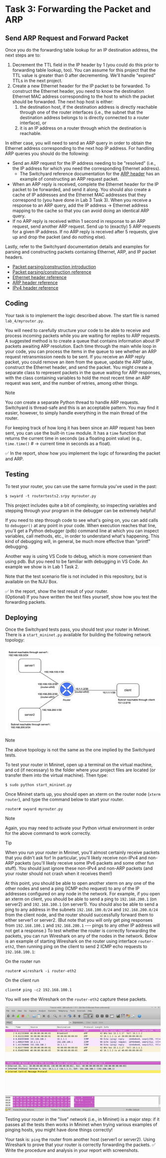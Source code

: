 # Task 3: Forwarding the Packet and ARP

## Send ARP Request and Forward Packet

Once you do the forwarding table lookup for an IP destination address,
the next steps are to:

1.  Decrement the TTL field in the IP header by 1 (you could do this
    prior to forwarding table lookup, too). You can assume for this
    project that the TTL value is greater than 0 after decrementing.
    We'll handle "expired" TTLs in the next project.
2.  Create a new Ethernet header for the IP packet to be forwarded. To
    construct the Ethernet header, you need to know the destination
    Ethernet MAC address corresponding to the host to which the packet
    should be forwarded. The next hop host is either:
    1.  the destination host, if the destination address is directly
        reachable through one of the router interfaces (i.e., the subnet
        that the destination address belongs to is directly connected to
        a router interface), or
    2.  it is an IP address on a router through which the destination is
        reachable.

In either case, you will need to send an ARP query in order to obtain
the Ethernet address corresponding to the next hop IP address. For
handling ARP queries you should do the following:

-   Send an ARP request for the IP address needing to be "resolved"
    (i.e., the IP address for which you need the corresponding Ethernet
    address).
    -   The Switchyard reference documentation for the [ARP header](https://shellqiqi.gitee.io/switchyard/reference.html#arp-address-resolution-protocol-header) has an
        example of constructing an ARP request packet.
-   When an ARP reply is received, complete the Ethernet header for the
    IP packet to be forwarded, and send it along. You should also create
    a cache of IP addresses and the Ethernet MAC addresses that they
    correspond to (you have done in Lab 3 Task 3). When you receive a response to an ARP query, add the
    IP address → Ethernet address mapping to the cache so that you can
    avoid doing an identical ARP query.
-   If no ARP reply is received within 1 second in response to an ARP
    request, send another ARP request. Send up to (exactly) 5 ARP
    requests for a given IP address. If no ARP reply is received after 5
    requests, give up and drop the packet (and do nothing else).

Lastly, refer to the Switchyard documentation details and examples for
parsing and constructing packets containing Ethernet, ARP, and IP packet
headers.

- [Packet parsing/construction introduction](https://shellqiqi.gitee.io/switchyard/writing_a_program.html#introduction-to-packet-parsing-and-construction)
- [Packet parsing/construction reference](https://shellqiqi.gitee.io/switchyard/reference.html#packet-parsing-and-construction-reference)
- [Ethernet header reference](https://shellqiqi.gitee.io/switchyard/reference.html#ethernet-header)
- [ARP header reference](https://shellqiqi.gitee.io/switchyard/reference.html#arp-address-resolution-protocol-header)
- [IPv4 header reference](https://shellqiqi.gitee.io/switchyard/reference.html#ip-version-4-header)


## Coding

Your task is to implement the logic described above. The start file is named `lab_4/myrouter.py`.

You will need to carefully structure your code to be able to receive and
process incoming packets while you are waiting for replies to ARP
requests. A suggested method is to create a queue that contains
information about IP packets awaiting ARP resolution. Each time through
the main while loop in your code, you can process the items in the queue
to see whether an ARP request retransmission needs to be sent. If you
receive an ARP reply packet, you could remove an item from the queue,
update the ARP table, construct the Ethernet header, and send the
packet. You might create a separate class to represent packets in the
queue waiting for ARP responses, with the class containing variables to
hold the most recent time an ARP request was sent, and the number of
retries, among other things.

> [!NOTE]
> You *can* create a separate Python thread to handle ARP
> requests. Switchyard is thread-safe and this is an acceptable pattern.
> You may find it easier, however, to simply handle everything in the
> main thread of the router.

For keeping track of how long it has been since an ARP request has been
sent, you can use the built-in `time` module. It has a `time` function
that returns the current time in seconds (as a floating point value)
(e.g., `time.time()` # → current time in seconds as a float).

✅ In the report, show how you implement the logic of forwarding the packet and ARP.

## Testing

To test your router, you can use the same formula you've used in the
past:

```
$ swyard -t routertests2.srpy myrouter.py
```

This project includes quite a bit of
complexity, so inspecting variables and stepping through your program in
the debugger can be extremely helpful!

If you need to step through code to see what's going on, you can add
calls to `debugger()` at any point in your code. When execution reaches
that line, you'll get a Python debugger (pdb) command line at which you
can inspect variables, call methods, etc., in order to understand what's
happening. This kind of debugging will, in general, be much more
effective than "printf" debugging.

Another way is using VS Code to debug, which is more convenient than using pdb.
But you need to be familiar with debugging in VS Code.
An example we show is in Lab 1 Task 2.

Note that the test scenario file is not included in this repository, but is available on the NJU Box.

✅ In the report, show the test result of your router.  
(Optional) If you have written the test files yourself, show how you test the forwarding packets.

## Deploying

Once the Switchyard tests pass, you should test your router in Mininet.
There is a `start_mininet.py` available for building the following
network topology:

![router2_topology](router2_topology.png)

> [!NOTE]
> The above topology is not the same as the one implied by the
> Switchyard tests.

To test your router in Mininet, open up a terminal on the virtual
machine, and cd (if necessary) to the folder where your project files
are located (or transfer them into the virtual machine). Then type:

```
$ sudo python start_mininet.py
```

Once Mininet starts up, you should open an xterm on the router node
(`xterm router`), and type the command below to start your router.

```
router# swyard myrouter.py
```

> [!NOTE]
> Again, you may need to activate your
> Python virtual environment in order for the above command to work
> correctly.

<div></div>

> [!TIP]
> When you run your router in Mininet, you'll almost certainly
> receive packets that you didn't ask for! In particular, you'll likely
> receive non-IPv4 and non-ARP packets (you'll likely receive some IPv6
> packets and some other fun stuff). You should just ignore these non-IPv4
> and non-ARP packets (and your router should not crash when it receives
> them!)

At this point, you should be able to open another xterm on any one of
the other nodes and send a ping (ICMP echo request) to any of the IP
addresses configured on any node in the network. For example, if you
open an xterm on client, you should be able to send a ping to
`192.168.200.1` (on server2) and `192.168.100.1` (on server1). You should
also be able to send a ping to any address in the subnets
`192.168.100.0/24` and `192.168.200.0/24` from the client node, and the
router should successfully forward them to either server1 or server2.
(But note that you will only get ping responses from `192.168.100.1` and
`192.168.200.1` --- pings to any other IP address will not get a
response.) To test whether the router is correctly forwarding the
packets, you can run Wireshark on any of the nodes in the network. Below
is an example of starting Wireshark on the router using interface
`router-eth2`, then running ping on the client to send 2 ICMP echo
requests to `192.168.100.1`:

On the router run

```
router# wireshark -i router-eth2
```

On the client run

```
client# ping -c2 192.168.100.1
```

You will see the Wireshark on the `router-eth2` capture these packets.

![router2_pcap](router2_pcap.png)

Testing your router in the "live" network (i.e., in Mininet) is a major
step: if it passes all the tests then works in Mininet when trying
various examples of pinging hosts, you might have done things correctly!

Your task is: `ping` the router from another host (server1 or server2). Using Wireshark to prove that your router is correctly forwarding the packets. ✅ Write the procedure and analysis in your report with screenshots.
